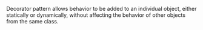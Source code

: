 Decorator pattern allows behavior to be added to an individual object, either statically or dynamically, without affecting the behavior of other objects from the same class.